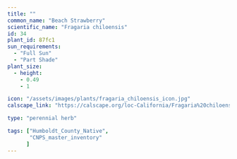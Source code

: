 ```yaml
---
title: ""
common_name: "Beach Strawberry"
scientific_name: "Fragaria chiloensis"
id: 34
plant_id: 87fc1
sun_requirements:
  - "Full Sun"
  - "Part Shade"
plant_size:
  - height: 
    - 0.49
    - 1

icon: "/assets/images/plants/fragaria_chiloensis_icon.jpg" 
calscape_link: "https://calscape.org/loc-California/Fragaria%20chiloensis%20(Beach%20Strawberry)"

type: "perennial herb"

tags: ["Humboldt_County_Native",
       "CNPS_master_inventory"
      ]
---
```


